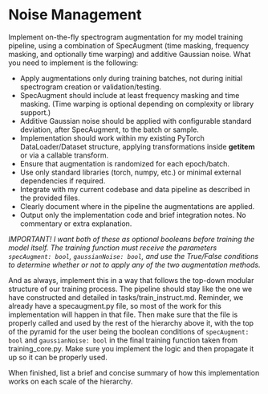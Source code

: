 # Noise Management

Implement on-the-fly spectrogram augmentation for my model training pipeline, using a combination of SpecAugment (time masking, frequency masking, and optionally time warping) and additive Gaussian noise. What you need to implement is the following:

- Apply augmentations only during training batches, not during initial spectrogram creation or validation/testing.
- SpecAugment should include at least frequency masking and time masking. (Time warping is optional depending on complexity or library support.)
- Additive Gaussian noise should be applied with configurable standard deviation, after SpecAugment, to the batch or sample.
- Implementation should work within my existing PyTorch DataLoader/Dataset structure, applying transformations inside __getitem__ or via a callable transform.
- Ensure that augmentation is randomized for each epoch/batch.
- Use only standard libraries (torch, numpy, etc.) or minimal external dependencies if required.
- Integrate with my current codebase and data pipeline as described in the provided files.
- Clearly document where in the pipeline the augmentations are applied.
- Output only the implementation code and brief integration notes. No commentary or extra explanation.

*IMPORTANT! I want both of these as optional booleans before training the model itself. The training function must receive the parameters ```specAugment: bool```, ```gaussianNoise: bool```, and use the True/False conditions to determine whether or not to apply any of the two augmentation methods.*

And as always, implement this in a way that follows the top-down modular structure of our training process. The pipeline should stay like the one we have constructed and detailed in tasks/train_instruct.md. Reminder, we already have a specaugment.py file, so most of the work for this implementation will happen in that file. Then make sure that the file is properly called and used by the rest of the hierarchy above it, with the top of the pyramid for the user being the boolean conditions of ```specAugment: bool``` and ```gaussianNoise: bool``` in the final training function taken from training_core.py. Make sure you implement the logic and then propagate it up so it can be properly used.

When finished, list a brief and concise summary of how this implementation works on each scale of the hierarchy.
